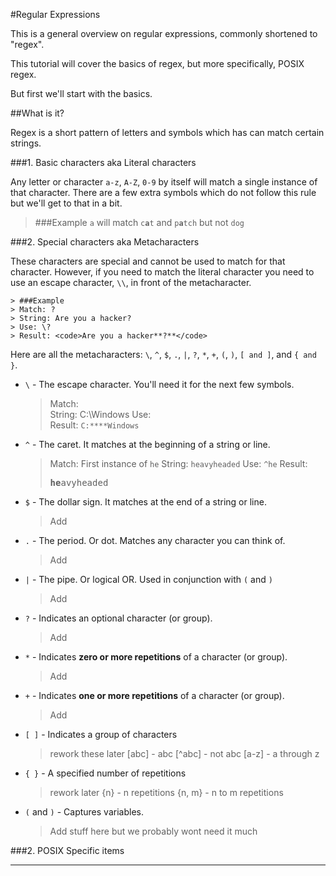 #Regular Expressions


This is a general overview on regular expressions, commonly shortened to "regex".

This tutorial will cover the basics of regex, but more specifically, POSIX regex.

But first we'll start with the basics.

##What is it?

Regex is a short pattern of letters and symbols which has can match certain strings.

###1. Basic characters aka Literal characters

Any letter or character `a-z`, `A-Z`, `0-9` by itself will match a single instance of that character. There are a few extra symbols which do not follow this rule but we'll get to that in a bit.

> ###Example
> `a` will match <code>c<b>a</b>t</code> and <code>p<b>a</b>tch</code> but not <code>dog</code>

###2. Special characters aka Metacharacters

These characters are special and cannot be used to match for that character. However, if you need to match the literal character you need to use an escape character, `\\`, in front of the metacharacter.

	> ###Example
	> Match: ?
	> String: Are you a hacker?
	> Use: \?
	> Result: <code>Are you a hacker**?**</code>

Here are all the metacharacters: `\`, `^`, `$`, `.`, `|`, `?`, `*`, `+`, `(`, `)`, `[ and ]`, and `{ and }`.

+ `\` - The escape character. You'll need it for the next few symbols.

	> Match: \
	> String: C:\Windows
	> Use: \
	> Result: <code>C:**\**Windows</code>

+ `^` - The caret. It matches at the beginning of a string or line.

	> Match: First instance of `he`
	> String: `heavyheaded`
	> Use: `^he`
	> Result: <pre><b>he</b>avyheaded</pre>
	
+ `$` - The dollar sign. It matches at the end of a string or line.

	> Add

+ `.` - The period. Or dot. Matches any character you can think of.

	> Add

+ `|` - The pipe. Or logical OR. Used in conjunction with `(` and `)`

	> Add

+ `?` - Indicates an optional character (or group).

	> Add

+ `*` - Indicates **zero or more repetitions** of a character (or group).

	> Add

+ `+` - Indicates **one or more repetitions** of a character (or group).

	> Add

+ `[ ]` - Indicates a group of characters

	> rework these later
	> [abc] - abc
	> [^abc] - not abc
	> [a-z] - a through z

+ `{ }` - A specified number of repetitions

	> rework later
	> {n} - n repetitions
	> {n, m} - n to m repetitions

+ `(` and `)` - Captures variables.

	> Add  stuff here but we probably wont need it much




###2. POSIX Specific items

----------------------------------

